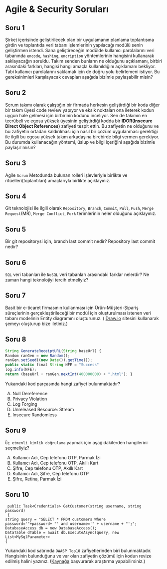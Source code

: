 # Agile & Security Soruları
## Soru 1
Şirket içerisinde geliştirilecek olan bir uygulamanın planlama toplantısına girdin ve toplantıda veri tabanı işlemlerinin yapılacağı modülü senin geliştirmen istendi. Sana geliştireceğin modülde kullanıcı parolalarını veri tabanında `encode`, `hashing`, `encription` yöntemlerinin hangisini kullanarak saklayacağın soruldu. Takım senden bunların ne olduğunu açıklamanı, birbiri arasındaki farkları, hangisi hangi amaçla kullanıldığını açıklamanı bekliyor. Tabi kullanıcı parolalarını saklamak için de doğru yolu belirlemeni istiyor. Bu gereksinimleri karşılayacak cevapları aşağıda bizimle paylaşabilir misin?
## Soru 2
Scrum takımı olarak çalıştığın bir firmada herkesin geliştirdiği bir koda diğer bir takım üyesi code review yapıyor ve eksik noktaları ona ileterek kodun uygun hale gelmesi için birbirinin kodunu inceliyor. Sen de takımın en tecrübeli ve egosu yüksek üyesinin geliştirdiği kodda bir **IDOR(Insecure Direct Object References)** zafiyeti tespit ettin. Bu zafiyetin ne olduğunu ve bu zafiyetin ortadan kaldırılması için nasıl bir çözüm uygulanması gerektiği ile ilgili bu egosu yüksek takım arkadaşına birebirde bilgi vermen gerekiyor. Bu durumda kullanacağın yöntemi, üslup ve bilgi içeriğini aşağıda bizimle paylaşır mısın?
## Soru 3
Agile `Scrum` Metodunda bulunan rolleri işlevleriyle birlikte ve ritüelleri(toplantıları) amaçlarıyla birlikte açıklayınız.
## Soru 4
Git teknolojisi ile ilgili olarak `Repository`, `Branch`, `Commit`, `Pull`, `Push`, `Merge Request`(MR), `Merge Conflict`, `Fork` terimlerinin neler olduğunu açıklayınız.
## Soru 5
Bir git repositorysi için, branch last commit nedir? Repository last commit nedir?
## Soru 6
`SQL` veri tabanları ile `NoSQL` veri tabanları arasındaki farklar nelerdir? Ne zaman hangi teknolojiyi tercih etmeliyiz?
## Soru 7
Basit bir e-ticaret firmasının kullanması için Ürün-Müşteri-Şipariş süreçlerinin gerçekleştirileceği bir modül için oluşturulması istenen veri tabanı modelinin Entity diagramını oluşturunuz. ( [Draw.io](https://draw.io/) sitesini kullanarak şemeyı oluşturup bize iletiniz.)
## Soru 8
```javascript
String GenerateReceiptURL(String baseUrl) {
Random ranGen = new Random();
ranGen.setSeed((new Date()).getTime());
public static final String NFE = "Success"
log.info(NFE);
return (baseUrl + ranGen.nextInt(400000000) + ".html"); }
```
Yukarıdaki kod parçasında hangi zafiyet bulunmaktadır?
<ol type="A">
  <li>Null Dereference</li>
  <li>Privacy Violation</li>
  <li>Log Forging</li>
  <li>Unreleased Resource: Stream</li>
  <li>Insecure Randomless</li>
</ol>

## Soru 9
`Üç etmenli kimlik doğrulama` yapmak için aşağıdakilerden hangilerini seçmeliyiz?
<ol type="A">
  <li>Kullanıcı Adı, Cep telefonu OTP, Parmak İzi</li>
  <li>Kullanıcı Adı, Cep telefonu OTP, Akıllı Kart</li>
  <li>Şifre, Cep telefonu OTP, Akıllı Kart</li>
  <li>Kullanıcı Adı, Şifre, Cep telefonu OTP</li>
  <li>Şifre, Retina, Parmak İzi</li>
</ol>

## Soru 10
```
 public Task<Credentials> GetCustomer(string username, string password)
 {
string query = "SELECT * FROM customers Where
password='"+password+ "' and username='" + username + "';";
DatabaseAccess db = new DatabaseAccess();
DataTable dTable = await db.ExecuteAsync(query, new List<MySqlParameter>
{
```
Yukarıdaki kod satırında `OWASP Top10` zafiyetlerinden biri bulunmaktadır. Hangisinin bulunduğunu ve var olan zafiyetin çözümü için kodun revize edilmiş halini yazınız. ([Kaynağa](https://owasp.org/Top10/) başvurarak araştırma yapabilirsiniz.)


